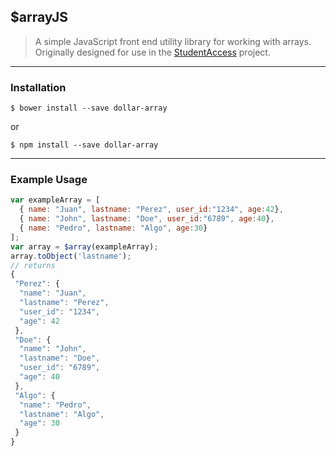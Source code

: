 ## $arrayJS

>A simple JavaScript front end utility library for working with arrays. Originally designed for use in the [StudentAccess](https://github.com/ncai-developers/studentaccess) project.

----
### Installation
```
$ bower install --save dollar-array
```
or
```
$ npm install --save dollar-array
```
----
### Example Usage
```js
var exampleArray = [
  { name: "Juan", lastname: "Perez", user_id:"1234", age:42},
  { name: "John", lastname: "Doe", user_id:"6789", age:40},
  { name: "Pedro", lastname: "Algo", age:30}
];
var array = $array(exampleArray);
array.toObject('lastname');
// returns
{
 "Perez": {
  "name": "Juan",
  "lastname": "Perez",
  "user_id": "1234",
  "age": 42
 },
 "Doe": {
  "name": "John",
  "lastname": "Doe",
  "user_id": "6789",
  "age": 40
 },
 "Algo": {
  "name": "Pedro",
  "lastname": "Algo",
  "age": 30
 }
}
```
